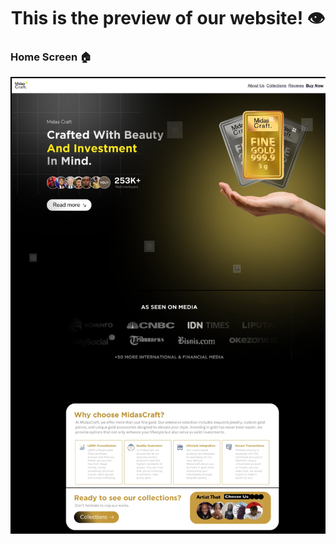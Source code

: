 <h1 align="center">This is the preview of our website! 👁️</h1>
<h3 align="left">Home Screen 🏠</h3>
<img src="/screenshoot/homescreen.jpeg">
